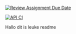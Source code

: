 [![Review Assignment Due Date](https://classroom.github.com/assets/deadline-readme-button-24ddc0f5d75046c5622901739e7c5dd533143b0c8e959d652212380cedb1ea36.svg)](https://classroom.github.com/a/B9F4RYVR)

[![API CI](https://github.com/avans-devops/avans-devops-2324-jarnohugo/actions/workflows/CI-API.yml/badge.svg?branch=main)](https://github.com/avans-devops/avans-devops-2324-jarnohugo/actions/workflows/CI-API.yml)


Hallo dit is leuke readme
